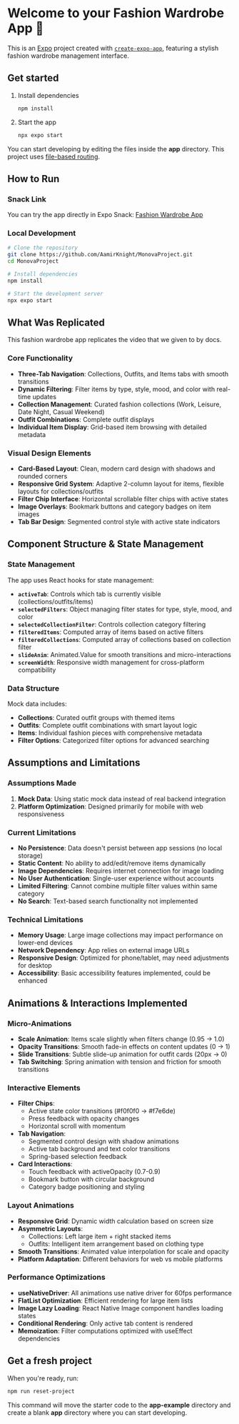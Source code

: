 # Welcome to your Fashion Wardrobe App 👗

This is an [Expo](https://expo.dev) project created with [`create-expo-app`](https://www.npmjs.com/package/create-expo-app), featuring a stylish fashion wardrobe management interface.

## Get started

1. Install dependencies

   ```bash
   npm install
   ```

2. Start the app

   ```bash
   npx expo start
   ```

You can start developing by editing the files inside the **app** directory. This project uses [file-based routing](https://docs.expo.dev/router/introduction).

## How to Run

### Snack Link
You can try the app directly in Expo Snack: [Fashion Wardrobe App](https://snack.expo.dev/@aamir09/monova-)

### Local Development
```bash
# Clone the repository
git clone https://github.com/AamirKnight/MonovaProject.git
cd MonovaProject

# Install dependencies
npm install

# Start the development server
npx expo start
```

## What Was Replicated

This fashion wardrobe app replicates the video that we given to by docs.

### Core Functionality
- **Three-Tab Navigation**: Collections, Outfits, and Items tabs with smooth transitions
- **Dynamic Filtering**: Filter items by type, style, mood, and color with real-time updates
- **Collection Management**: Curated fashion collections (Work, Leisure, Date Night, Casual Weekend)
- **Outfit Combinations**: Complete outfit displays
- **Individual Item Display**: Grid-based item browsing with detailed metadata

### Visual Design Elements
- **Card-Based Layout**: Clean, modern card design with shadows and rounded corners
- **Responsive Grid System**: Adaptive 2-column layout for items, flexible layouts for collections/outfits
- **Filter Chip Interface**: Horizontal scrollable filter chips with active states
- **Image Overlays**: Bookmark buttons and category badges on item images
- **Tab Bar Design**: Segmented control style with active state indicators

## Component Structure & State Management

### State Management
The app uses React hooks for state management:

- **`activeTab`**: Controls which tab is currently visible (collections/outfits/items)
- **`selectedFilters`**: Object managing filter states for type, style, mood, and color
- **`selectedCollectionFilter`**: Controls collection category filtering
- **`filteredItems`**: Computed array of items based on active filters
- **`filteredCollections`**: Computed array of collections based on collection filter
- **`slideAnim`**: Animated.Value for smooth transitions and micro-interactions
- **`screenWidth`**: Responsive width management for cross-platform compatibility

### Data Structure
Mock data includes:
- **Collections**: Curated outfit groups with themed items
- **Outfits**: Complete outfit combinations with smart layout logic
- **Items**: Individual fashion pieces with comprehensive metadata
- **Filter Options**: Categorized filter options for advanced searching

## Assumptions and Limitations

### Assumptions Made
1. **Mock Data**: Using static mock data instead of real backend integration
2. **Platform Optimization**: Designed primarily for mobile with web responsiveness

### Current Limitations
- **No Persistence**: Data doesn't persist between app sessions (no local storage)
- **Static Content**: No ability to add/edit/remove items dynamically
- **Image Dependencies**: Requires internet connection for image loading
- **No User Authentication**: Single-user experience without accounts
- **Limited Filtering**: Cannot combine multiple filter values within same category
- **No Search**: Text-based search functionality not implemented

### Technical Limitations
- **Memory Usage**: Large image collections may impact performance on lower-end devices
- **Network Dependency**: App relies on external image URLs
- **Responsive Design**: Optimized for phone/tablet, may need adjustments for desktop
- **Accessibility**: Basic accessibility features implemented, could be enhanced

## Animations & Interactions Implemented

### Micro-Animations
- **Scale Animation**: Items scale slightly when filters change (0.95 → 1.0)
- **Opacity Transitions**: Smooth fade-in effects on content updates (0 → 1)
- **Slide Transitions**: Subtle slide-up animation for outfit cards (20px → 0)
- **Tab Switching**: Spring animation with tension and friction for smooth transitions

### Interactive Elements
- **Filter Chips**: 
  - Active state color transitions (#f0f0f0 → #f7e6de)
  - Press feedback with opacity changes
  - Horizontal scroll with momentum
- **Tab Navigation**:
  - Segmented control design with shadow animations
  - Active tab background and text color transitions
  - Spring-based selection feedback
- **Card Interactions**:
  - Touch feedback with activeOpacity (0.7-0.9)
  - Bookmark button with circular background
  - Category badge positioning and styling

### Layout Animations
- **Responsive Grid**: Dynamic width calculation based on screen size
- **Asymmetric Layouts**: 
  - Collections: Left large item + right stacked items
  - Outfits: Intelligent item arrangement based on clothing type
- **Smooth Transitions**: Animated value interpolation for scale and opacity
- **Platform Adaptation**: Different behaviors for web vs mobile platforms

### Performance Optimizations
- **useNativeDriver**: All animations use native driver for 60fps performance
- **FlatList Optimization**: Efficient rendering for large item lists
- **Image Lazy Loading**: React Native Image component handles loading states
- **Conditional Rendering**: Only active tab content is rendered
- **Memoization**: Filter computations optimized with useEffect dependencies

## Get a fresh project

When you're ready, run:

```bash
npm run reset-project
```

This command will move the starter code to the **app-example** directory and create a blank **app** directory where you can start developing.

